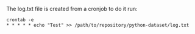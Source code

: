 The log.txt file is created from a cronjob
to do it run:

```
crontab -e
* * * * * echo "Test" >> /path/to/repository/python-dataset/log.txt
```
